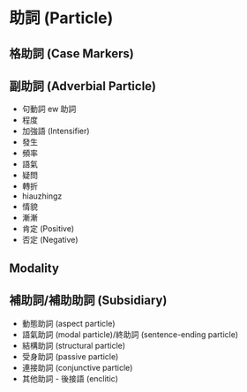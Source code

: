 # 助詞 (Particle)

## 格助詞 (Case Markers)

## 副助詞 (Adverbial Particle)

* 句動詞 ew 助詞
* 程度
* 加強語 (Intensifier)
* 發生
* 頻率
* 語氣
* 疑問
* 轉折
* hiauzhingz
* 情貌
* 漸漸
* 肯定 (Positive)
* 否定 (Negative)

## Modality

## 補助詞/補助助詞 (Subsidiary)

* 動態助詞 (aspect particle)
* 語氣助詞 (modal particle)/終助詞 (sentence-ending particle)
* 結構助詞 (structural particle)
* 受身助詞 (passive particle)
* 連接助詞 (conjunctive particle)
* 其他助詞 - 後接語 (enclitic)
